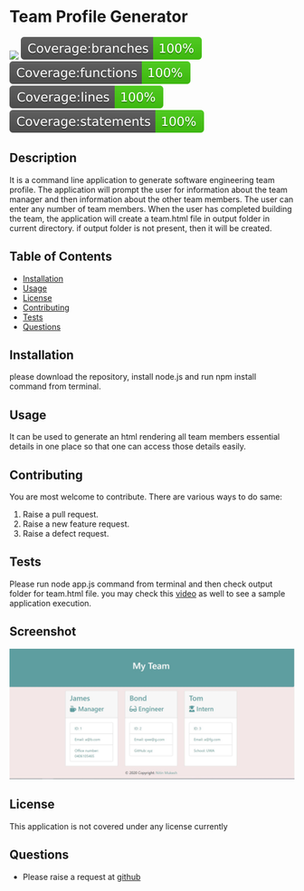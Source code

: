 # Team Profile Generator
[![](https://img.shields.io/badge/License-None-green)](#license)
![badge-branches](./assets/coverage/badge-branches.svg)
![badge-functions](./assets/coverage/badge-functions.svg)
![badge-lines](./assets/coverage/badge-lines.svg)
![badge-statements](./assets/coverage/badge-statements.svg)
## Description
It is a command line application to generate software engineering team profile. The application will prompt the user for information about the team manager and then information about the other team members. The user can enter any number of team members. When the user has completed building the team, the application will create a team.html file in output folder in current directory. if output folder is not present, then it will be created.
## Table of Contents
* [Installation](#installation)
* [Usage](#usage)
* [License](#license)
* [Contributing](#contributing)
* [Tests](#tests)
* [Questions](#questions)
## Installation
please download the repository, install node.js and run npm install command from terminal.
## Usage
It can be used to generate an html rendering all team members essential details in one place so that one can access those details easily.
## Contributing
You are most welcome to contribute. There are various ways to do same:
1. Raise a pull request.
2. Raise a new feature request.
3. Raise a defect request.
## Tests
Please run node app.js command from terminal and then check output folder for team.html file. you may check this [video](https://drive.google.com/file/d/1foqJXOMC6dGj2zjwA4WdYYOl6Mm8JzlW/view) as well to see a sample application execution.
## Screenshot
![sample_team_html](./assets/images/readme/sample_team_html.JPG)
## License
This application is not covered under any license currently
## Questions
* Please raise a request at [github](https://github.com/nitinmuk)